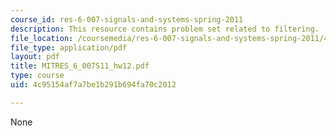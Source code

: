 ```yaml
---
course_id: res-6-007-signals-and-systems-spring-2011
description: This resource contains problem set related to filtering.
file_location: /coursemedia/res-6-007-signals-and-systems-spring-2011/4c95154af7a7be1b291b694fa70c2012_MITRES_6_007S11_hw12.pdf
file_type: application/pdf
layout: pdf
title: MITRES_6_007S11_hw12.pdf
type: course
uid: 4c95154af7a7be1b291b694fa70c2012

---
```

None